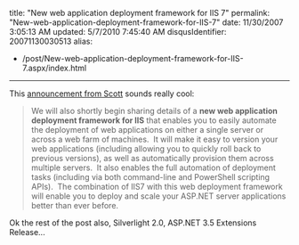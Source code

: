 title: "New web application deployment framework for IIS 7"
permalink: "New-web-application-deployment-framework-for-IIS-7"
date: 11/30/2007 3:05:13 AM
updated: 5/7/2010 7:45:40 AM
disqusIdentifier: 20071130030513
alias:
 - /post/New-web-application-deployment-framework-for-IIS-7.aspx/index.html
---
This [announcement from Scott](http://weblogs.asp.net/scottgu/archive/2007/11/29/net-web-product-roadmap-asp-net-silverlight-iis7.aspx) sounds really cool:

> We will also shortly begin sharing details of a **new web application deployment framework for IIS** that enables you to easily automate the deployment of web applications on either a single server or across a web farm of machines.  It will make it easy to version your web applications (including allowing you to quickly roll back to previous versions), as well as automatically provision them across multiple servers.  It also enables the full automation of deployment tasks (including via both command-line and PowerShell scripting APIs).  The combination of IIS7 with this web deployment framework will enable you to deploy and scale your ASP.NET server applications better than ever before.
<!-- more -->

Ok the rest of the post also, Silverlight 2.0, ASP.NET 3.5 Extensions Release...  
